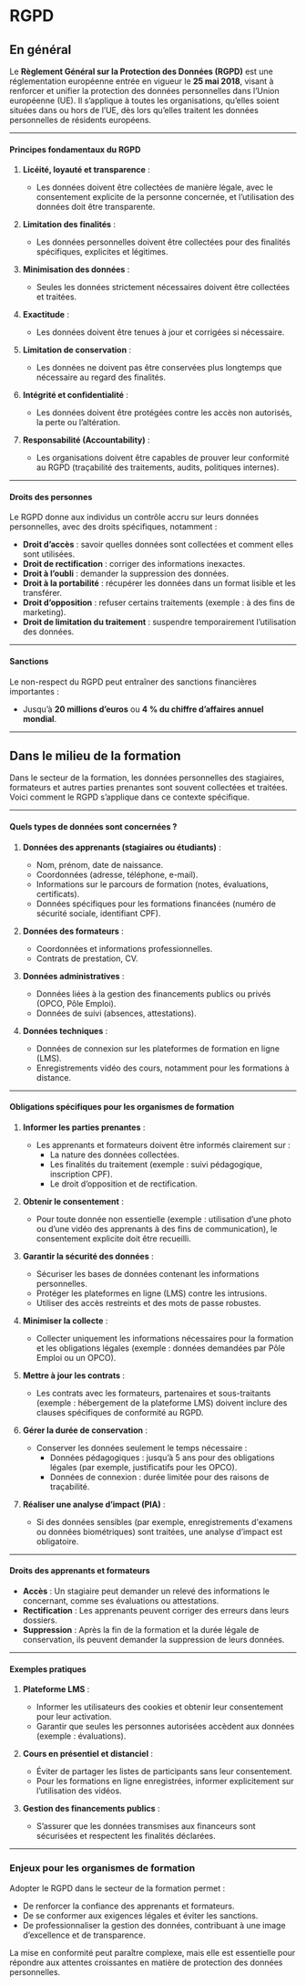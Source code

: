 # RGPD

## **En général**

Le **Règlement Général sur la Protection des Données (RGPD)** est une réglementation européenne entrée en vigueur le **25 mai 2018**, visant à renforcer et unifier la protection des données personnelles dans l’Union européenne (UE). Il s’applique à toutes les organisations, qu’elles soient situées dans ou hors de l’UE, dès lors qu’elles traitent les données personnelles de résidents européens.

----------

#### **Principes fondamentaux du RGPD**

1.  **Licéité, loyauté et transparence** :
    
    -   Les données doivent être collectées de manière légale, avec le consentement explicite de la personne concernée, et l’utilisation des données doit être transparente.
2.  **Limitation des finalités** :
    
    -   Les données personnelles doivent être collectées pour des finalités spécifiques, explicites et légitimes.
3.  **Minimisation des données** :
    
    -   Seules les données strictement nécessaires doivent être collectées et traitées.
4.  **Exactitude** :
    
    -   Les données doivent être tenues à jour et corrigées si nécessaire.
5.  **Limitation de conservation** :
    
    -   Les données ne doivent pas être conservées plus longtemps que nécessaire au regard des finalités.
6.  **Intégrité et confidentialité** :
    
    -   Les données doivent être protégées contre les accès non autorisés, la perte ou l’altération.
7.  **Responsabilité (Accountability)** :
    
    -   Les organisations doivent être capables de prouver leur conformité au RGPD (traçabilité des traitements, audits, politiques internes).

----------

#### **Droits des personnes**

Le RGPD donne aux individus un contrôle accru sur leurs données personnelles, avec des droits spécifiques, notamment :

-   **Droit d’accès** : savoir quelles données sont collectées et comment elles sont utilisées.
-   **Droit de rectification** : corriger des informations inexactes.
-   **Droit à l’oubli** : demander la suppression des données.
-   **Droit à la portabilité** : récupérer les données dans un format lisible et les transférer.
-   **Droit d’opposition** : refuser certains traitements (exemple : à des fins de marketing).
-   **Droit de limitation du traitement** : suspendre temporairement l’utilisation des données.

----------

#### **Sanctions**

Le non-respect du RGPD peut entraîner des sanctions financières importantes :

-   Jusqu’à **20 millions d’euros** ou **4 % du chiffre d’affaires annuel mondial**.

----------

## Dans le milieu de la formation

Dans le secteur de la formation, les données personnelles des stagiaires, formateurs et autres parties prenantes sont souvent collectées et traitées. Voici comment le RGPD s’applique dans ce contexte spécifique.

----------

#### **Quels types de données sont concernées ?**

1.  **Données des apprenants (stagiaires ou étudiants)** :
    
    -   Nom, prénom, date de naissance.
    -   Coordonnées (adresse, téléphone, e-mail).
    -   Informations sur le parcours de formation (notes, évaluations, certificats).
    -   Données spécifiques pour les formations financées (numéro de sécurité sociale, identifiant CPF).
2.  **Données des formateurs** :
    
    -   Coordonnées et informations professionnelles.
    -   Contrats de prestation, CV.
3.  **Données administratives** :
    
    -   Données liées à la gestion des financements publics ou privés (OPCO, Pôle Emploi).
    -   Données de suivi (absences, attestations).
4.  **Données techniques** :
    
    -   Données de connexion sur les plateformes de formation en ligne (LMS).
    -   Enregistrements vidéo des cours, notamment pour les formations à distance.

----------

#### **Obligations spécifiques pour les organismes de formation**

1.  **Informer les parties prenantes** :
    
    -   Les apprenants et formateurs doivent être informés clairement sur :
        -   La nature des données collectées.
        -   Les finalités du traitement (exemple : suivi pédagogique, inscription CPF).
        -   Le droit d’opposition et de rectification.
2.  **Obtenir le consentement** :
    
    -   Pour toute donnée non essentielle (exemple : utilisation d’une photo ou d’une vidéo des apprenants à des fins de communication), le consentement explicite doit être recueilli.
3.  **Garantir la sécurité des données** :
    
    -   Sécuriser les bases de données contenant les informations personnelles.
    -   Protéger les plateformes en ligne (LMS) contre les intrusions.
    -   Utiliser des accès restreints et des mots de passe robustes.
4.  **Minimiser la collecte** :
    
    -   Collecter uniquement les informations nécessaires pour la formation et les obligations légales (exemple : données demandées par Pôle Emploi ou un OPCO).
5.  **Mettre à jour les contrats** :
    
    -   Les contrats avec les formateurs, partenaires et sous-traitants (exemple : hébergement de la plateforme LMS) doivent inclure des clauses spécifiques de conformité au RGPD.
6.  **Gérer la durée de conservation** :
    
    -   Conserver les données seulement le temps nécessaire :
        -   Données pédagogiques : jusqu’à 5 ans pour des obligations légales (par exemple, justificatifs pour les OPCO).
        -   Données de connexion : durée limitée pour des raisons de traçabilité.
7.  **Réaliser une analyse d’impact (PIA)** :
    
    -   Si des données sensibles (par exemple, enregistrements d'examens ou données biométriques) sont traitées, une analyse d’impact est obligatoire.

----------

#### **Droits des apprenants et formateurs**

-   **Accès** : Un stagiaire peut demander un relevé des informations le concernant, comme ses évaluations ou attestations.
-   **Rectification** : Les apprenants peuvent corriger des erreurs dans leurs dossiers.
-   **Suppression** : Après la fin de la formation et la durée légale de conservation, ils peuvent demander la suppression de leurs données.

----------

#### **Exemples pratiques**

1.  **Plateforme LMS** :
    
    -   Informer les utilisateurs des cookies et obtenir leur consentement pour leur activation.
    -   Garantir que seules les personnes autorisées accèdent aux données (exemple : évaluations).
2.  **Cours en présentiel et distanciel** :
    
    -   Éviter de partager les listes de participants sans leur consentement.
    -   Pour les formations en ligne enregistrées, informer explicitement sur l’utilisation des vidéos.
3.  **Gestion des financements publics** :
    
    -   S’assurer que les données transmises aux financeurs sont sécurisées et respectent les finalités déclarées.

----------

### **Enjeux pour les organismes de formation**

Adopter le RGPD dans le secteur de la formation permet :

-   De renforcer la confiance des apprenants et formateurs.
-   De se conformer aux exigences légales et éviter les sanctions.
-   De professionnaliser la gestion des données, contribuant à une image d’excellence et de transparence.

La mise en conformité peut paraître complexe, mais elle est essentielle pour répondre aux attentes croissantes en matière de protection des données personnelles.
<!--stackedit_data:
eyJoaXN0b3J5IjpbOTY2NTg5MiwtMTE2Njc2OTY2M119
-->